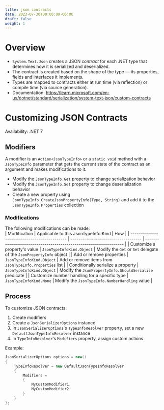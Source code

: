 ```yaml
---
title: json contracts
date: 2023-07-30T00:00:00-06:00
draft: false
weight: 1
---
```


# Overview
- `System.Text.Json` creates a JSON *contract* for each .NET type that determines how it is serialized and deserialized.  
- The contract is created based on the shape of the type — its properties, fields and interfaces it implements.
- Types are mapped to contracts either at run time (via reflection) or compile time (via source generation).
- Documentation: https://learn.microsoft.com/en-us/dotnet/standard/serialization/system-text-json/custom-contracts

# Customizing JSON Contracts
<g>Availability: .NET 7</g> 


## Modifiers
A modifier is an `Action<JsonTypeInfo>` or a `static void` method with a `JsonTypeInfo` parameter that gets the current state of the contract as an argument and makes modifications to it.
- Modify the `JsonTypeInfo.Get` property to change serialization behavior
- Modify the `JsonTypeInfo.Set` property to change deserialization behavior
- Create a new property using `JsonTypeInfo.CreateJsonPropertyInfo(Type, String)` and add it to the `JsonTypeInfo.Properties` collection

### Modifications
The following modifications can be made:  
| Modification                                  | Applicable to this JsonTypeInfo.Kind | How                                                                 |
| --------------------------------------------- | ------------------------------------ | ------------------------------------------------------------------- |
| Customize a property's value                  | `JsonTypeInfoKind.Object`            | Modify the `Get` or `Set` delegate of the `JsonPropertyInfo` object |
| Add or remove properties                      | `JsonTypeInfoKind.Object`            | Add or remove items from `JsonTypeInfo.Properties` list             |
| Conditionally serialize a property            | `JsonTypeInfoKind.Object`            | Modify the `JsonPropertyInfo.ShouldSerialize` predicate             |
| Customize number handling for a specific type | `JsonTypeInfoKind.None`              | Modify the `JsonTypeInfo.NumberHandling` value                      |

## Process
To customize JSON contracts:
1. Create modifiers
2. Create a `JsonSerializerOptions` instance
3. In `JsonSerializerOptions`'s `TypeInfoResolver` property, set a new `DefaultJsonTypeInfoResolver` instance
4. In `TypeInfoResolver`'s `Modifiers` property, assign custom actions

Example:
```cs
JsonSerializerOptions options = new()
{
    TypeInfoResolver = new DefaultJsonTypeInfoResolver
    {
        Modifiers =
        {
            MyCustomModifier1,
            MyCustomModifier2
        }
    }
};
```
